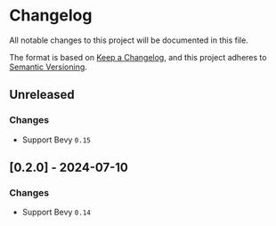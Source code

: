 # Changelog

All notable changes to this project will be documented in this file.

The format is based on [Keep a Changelog](https://keepachangelog.com/en/1.0.0/),
and this project adheres to [Semantic Versioning](https://semver.org/spec/v2.0.0.html).

## Unreleased

### Changes
* Support Bevy `0.15`

## [0.2.0] - 2024-07-10

### Changes
* Support Bevy `0.14`
